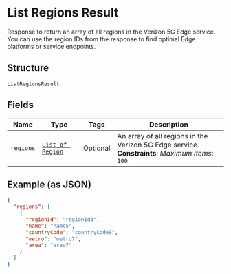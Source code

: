 
# List Regions Result

Response to return an array of all regions in the Verizon 5G Edge service. You can use the region IDs from the response to find optimal Edge platforms or service endpoints.

## Structure

`ListRegionsResult`

## Fields

| Name | Type | Tags | Description |
|  --- | --- | --- | --- |
| `regions` | [`List of Region`](../../doc/models/region.md) | Optional | An array of all regions in the Verizon 5G Edge service.<br>**Constraints**: *Maximum Items*: `100` |

## Example (as JSON)

```json
{
  "regions": [
    {
      "regionId": "regionId3",
      "name": "name5",
      "countryCode": "countryCode9",
      "metro": "metro7",
      "area": "area7"
    }
  ]
}
```

